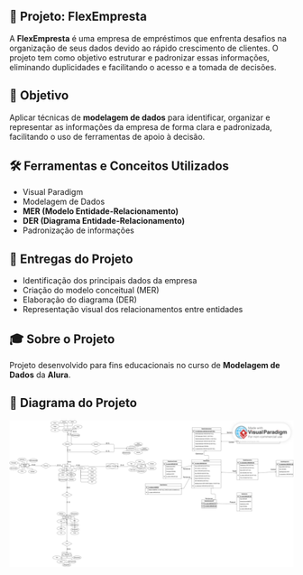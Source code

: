 ## 💼 Projeto: FlexEmpresta

A **FlexEmpresta** é uma empresa de empréstimos que enfrenta desafios na organização de seus dados devido ao rápido crescimento de clientes. O projeto tem como objetivo estruturar e padronizar essas informações, eliminando duplicidades e facilitando o acesso e a tomada de decisões.

## 🧠 Objetivo
Aplicar técnicas de **modelagem de dados** para identificar, organizar e representar as informações da empresa de forma clara e padronizada, facilitando o uso de ferramentas de apoio à decisão.

## 🛠️ Ferramentas e Conceitos Utilizados
- Visual Paradigm  
- Modelagem de Dados  
- **MER (Modelo Entidade-Relacionamento)**  
- **DER (Diagrama Entidade-Relacionamento)**  
- Padronização de informações  

## 📂 Entregas do Projeto
- Identificação dos principais dados da empresa  
- Criação do modelo conceitual (MER)  
- Elaboração do diagrama (DER)  
- Representação visual dos relacionamentos entre entidades  

## 🎓 Sobre o Projeto
Projeto desenvolvido para fins educacionais no curso de **Modelagem de Dados** da **Alura**.

## 🧩 Diagrama do Projeto
![Diagrama FlexEmpresta](flex-emprestimos.jpg)
